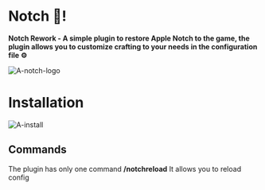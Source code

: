 # Notch 🍏!

**Notch Rework - A simple plugin to restore Apple Notch to the game, the plugin allows you to customize crafting to your needs in the configuration file ⚙️**

![A-notch-logo](https://proxy.spigotmc.org/8933911145a75598ef718058f494d38658fce70b?url=https%3A%2F%2Fi.imgur.com%2Fq7M9YtQ.png)


# Installation 

![A-install](https://proxy.spigotmc.org/3bf6d0a292717ff0a9aa28bdfa7eda52c803808b?url=https%3A%2F%2Fi.imgur.com%2FdGyqbVP.gif)



## Commands
The plugin has only one command **/notchreload**
It allows you to reload config
    

   
